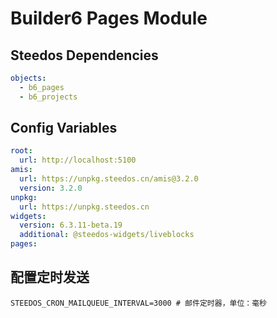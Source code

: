 # Builder6 Pages Module


## Steedos Dependencies

```yml
objects:
  - b6_pages
  - b6_projects
``` 

## Config Variables

```yml
root:
  url: http://localhost:5100
amis:
  url: https://unpkg.steedos.cn/amis@3.2.0
  version: 3.2.0
unpkg:
  url: https://unpkg.steedos.cn
widgets:
  version: 6.3.11-beta.19
  additional: @steedos-widgets/liveblocks
pages:
```

## 配置定时发送

```
STEEDOS_CRON_MAILQUEUE_INTERVAL=3000 # 邮件定时器，单位：毫秒
```